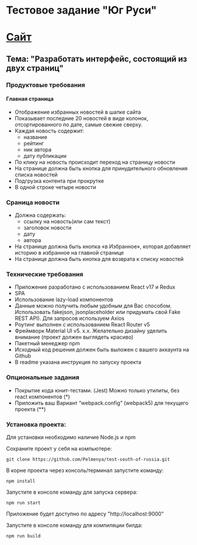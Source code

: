 # Тестовое задание "Юг Руси"
# [Сайт](https://test-south-of-russia.website.yandexcloud.net)

##  Тема: "Разработать интерфейс, состоящий из двух страниц"

### Продуктовые требования
#### Главная страница
*	Отображение избранных новостей в шапке сайта
*	Показывает последние 20 новостей в виде колонок, отсортированного по дате, самые свежие сверху.
*	Каждая новость содержит:
	- название
    - рейтинг
    - ник автора
    - дату публикации
 * По клику на новость происходит переход на страницу новости
 * На странице должна быть кнопка для принудительного обновления списка новостей
 * Подгрузка контента при прокрутке
 * В одной строке четыре новости

### Сраница новости
* Должна содержать:
  - ссылку на новость(или сам текст)
  - заголовок новости
  -	дату
  - автора
*	На странице должна быть кнопка «в Избранное», которая добавляет историю в избранное на главной странице
*	На странице должна быть кнопка для возврата к списку новостей

### Технические требования
*	Приложение разработано с использованием React v17 и Redux
*	SPA
*	Использование lazy-load компонентов
*	Данные можно получить любым удобным для Вас способом. Использовать fakejson, jsonplaceholder или придумать свой Fake REST API). Для запросов используем Axios
*	Роутинг выполнен с использованием React Router v5
*	Фреймворк Material UI v5. x.x. Желательно дизайну уделить внимание (проект должен выглядеть красиво)
*	Пакетный менеджер npm
*	Исходный код решения должен быть выложен с вашего аккаунта на Github
*	В readme указана инструкция по запуску проекта
### Опциональные задания
*	Покрытие кода юнит-тестами. (Jest) Можно только утилиты, без react компонентов (*)
*	Приложить ваш Вариант “webpack.config” (webpack5) для текущего проекта (**)

### Установка проекта:
 Для установки необходимо наличие Node.js и npm

Сохраните проект у себя на компьютере:
```
git clone https://github.com/Pelmenya/test-south-of-russia.git
```
В корне проекта через консоль/терминал запустите команду:
```
npm install
```
Запустите в консоле команду для запуска сервера:
```
npm run start
```
Приложение будет доступно по адресу "http://localhost:9000"

Запустите в консоле команду для компиляции билда:
```
npm run build
```
